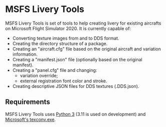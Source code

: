 # MSFS Livery Tools

MSFS Livery Tools is set of tools to help creating livery for existing aircrafts
on Microsoft Flight Simulator 2020. It is currently capable of:

* Converting texture images from and to DDS format.
* Creating the directory structure of a package.
* Creating an "aircraft.cfg" file based on the original aircraft and variation information.
* Creating a "manifest.json" file (optionally based on the original manifest).
* Creating a "panel.cfg" file and changing:
  * variation override;
  * external registration font color and stroke.
* Creating descriptive JSON files for DDS textures (.DDS.json).

## Requirements

MSFS Livery Tools uses [Python 3](https://python.org/) (3.11 is used on development) and
[Microsoft's texconv.exe](https://github.com/Microsoft/DirectXTex/wiki/Texconv).
